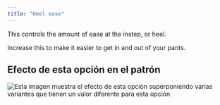```yaml
---
title: "Heel ease"
---
```


This controls the amount of ease at the instep, or heel.

Increase this to make it easier to get in and out of your pants.

## Efecto de esta opción en el patrón

![Esta imagen muestra el efecto de esta opción superponiendo varias variantes que tienen un valor diferente para esta opción](paco_heelease_sample.svg "Efecto de esta opción en el patrón")
